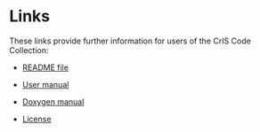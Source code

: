 # Links

These links provide further information for users of the CrIS Code Collection:

* [README file](https://github.com/slcs-jsc/cris/blob/master/README.md)

* [User manual](https://slcs-jsc.github.io/cris)

* [Doxygen manual](https://slcs-jsc.github.io/cris/doxygen)

* [License](https://github.com/slcs-jsc/cris/blob/master/COPYING)
